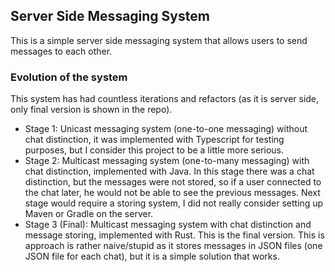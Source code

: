 ## Server Side Messaging System
This is a simple server side messaging system that allows users to send messages to each other.

### Evolution of the system
This system has had countless iterations and refactors (as it is server side, only final version is shown in the repo).
- Stage 1: Unicast messaging system (one-to-one messaging) without chat distinction, it was implemented with Typescript 
for testing purposes, but I consider this project to be a little more serious.
- Stage 2: Multicast messaging system (one-to-many messaging) with chat distinction, implemented with Java. In this stage 
there was a chat distinction, but the messages were not stored, so if a user connected to the chat later, he would not be 
able to see the previous messages. Next stage would require a storing system, I did not really consider setting up Maven or Gradle
on the server.
- Stage 3 (Final): Multicast messaging system with chat distinction and message storing, implemented with Rust. This is the final version.
This is approach is rather naive/stupid as it stores messages in JSON files (one JSON file for each chat), but it is a simple solution that works.